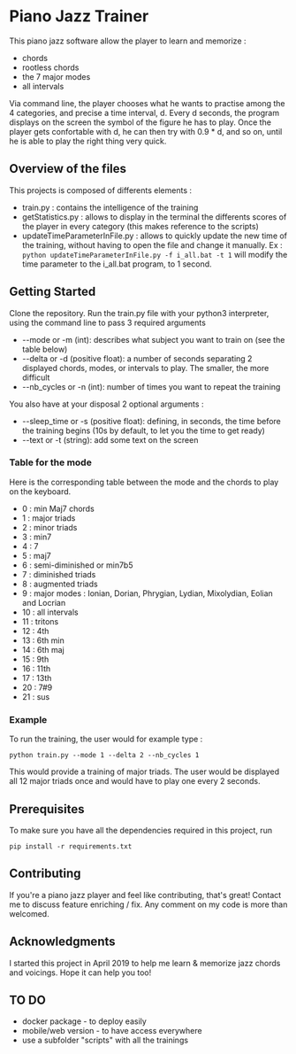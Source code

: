 # Piano Jazz Trainer

This piano jazz software allow the player to learn and memorize :
* chords
* rootless chords 
* the 7 major modes 
* all intervals

Via command line, the player chooses what he wants to practise among the 4 categories, and precise a time interval, d. 
Every d seconds, the program displays on the screen the symbol of the figure he has to play. 
Once the player gets confortable with d, he can then try with 0.9 * d, and so on, until he is able to play the right thing very quick.

## Overview of the files
This projects is composed of differents elements :
* train.py : contains the intelligence of the training
* getStatistics.py : allows to display in the terminal the differents scores of the player in every category (this makes reference to the scripts)
* updateTimeParameterInFile.py : allows to quickly update the new time of the training, without having to open the file and change it manually. Ex : ```python updateTimeParameterInFile.py -f i_all.bat -t 1``` will modify the time parameter to the i_all.bat program, to 1 second.

## Getting Started

Clone the repository. Run the train.py file with your python3 interpreter, using the command line to pass 3 required arguments
* --mode or -m (int): describes what subject you want to train on (see the table below)
* --delta or -d (positive float): a number of seconds separating 2 displayed chords, modes, or intervals to play. The smaller, the more difficult
* --nb_cycles or -n (int): number of times you want to repeat the training

You also have at your disposal 2 optional arguments :
* --sleep_time or -s (positive float): defining, in seconds, the time before the training begins (10s by default, to let you the time to get ready)
* --text or -t (string): add some text on the screen

### Table for the mode

Here is the corresponding table between the mode and the chords to play on the keyboard.
* 0 : min Maj7 chords
* 1 : major triads
* 2 : minor triads
* 3 : min7
* 4 : 7
* 5 : maj7
* 6 : semi-diminished or min7b5
* 7 : diminished triads
* 8 : augmented triads
* 9 : major modes : Ionian, Dorian, Phrygian, Lydian, Mixolydian, Eolian and Locrian
* 10 : all intervals
* 11 : tritons
* 12 : 4th
* 13 : 6th min
* 14 : 6th maj
* 15 : 9th
* 16 : 11th
* 17 : 13th
* 20 : 7#9
* 21 : sus

### Example
To run the training, the user would for example type :
```
python train.py --mode 1 --delta 2 --nb_cycles 1
```
This would provide a training of major triads. The user would be displayed all 12 major triads once and would have to play one every 2 seconds.

## Prerequisites

To make sure you have all the dependencies required in this project, run

```
pip install -r requirements.txt
```

## Contributing

If you're a piano jazz player and feel like contributing, that's great! Contact me to discuss feature enriching / fix. Any comment on my code is more than welcomed.

## Acknowledgments

I started this project in April 2019 to help me learn & memorize jazz chords and voicings. Hope it can help you too!

## TO DO
* docker package - to deploy easily
* mobile/web version - to have access everywhere
* use a subfolder "scripts" with all the trainings
